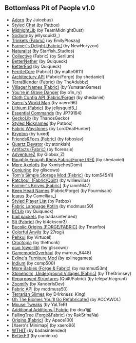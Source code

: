 ## Bottomless Pit of People v1.0

- [Adorn](https://www.curseforge.com/minecraft/mc-mods/adorn) (by Juicebus)
- [Styled Chat](https://www.curseforge.com/minecraft/mc-mods/styled-chat) (by Patbox)
- [MidnightLib](https://www.curseforge.com/minecraft/mc-mods/midnightlib) (by TeamMidnightDust)
- [Sodium](https://www.curseforge.com/minecraft/mc-mods/sodium)(by jellysquid3_)
- [Trinkets (Fabric)](https://www.curseforge.com/minecraft/mc-mods/trinkets) (by EmilyPloszaj)
- [Farmer's Delight [Fabric]](https://www.curseforge.com/minecraft/mc-mods/farmers-delight-fabric) (by NewHoryzon)
- [Naturalist](https://www.curseforge.com/minecraft/mc-mods/naturalist) (by Starfish_Studios)
- [Collective](https://www.curseforge.com/minecraft/mc-mods/collective-fabric) (Fabric) (by Serilum)
- [BetterNether](https://www.curseforge.com/minecraft/mc-mods/betternether) (by Quiqueck)
- [BetterEnd](https://www.curseforge.com/minecraft/mc-mods/betterend) (by Quiqueck)
- [FerriteCore](https://www.curseforge.com/minecraft/mc-mods/ferritecore-fabric) (Fabric)] (by malte0811)
- [Architectury API](https://www.curseforge.com/minecraft/mc-mods/architectury-api) (Fabric/Forge) (by shedaniel)
- [TerraBlender (Fabric)](https://www.curseforge.com/minecraft/mc-mods/terrablender-fabric) (by TheAdubbz)
- [Villager Names (Fabric)](https://www.curseforge.com/minecraft/mc-mods/villager-names-fabric) (by YumatanGames)
- [You're in Grave Danger](https://www.curseforge.com/minecraft/mc-mods/youre-in-grave-danger) (by b1n_ry)
- [Cloth Config API (Fabric/Forge)](https://www.curseforge.com/minecraft/mc-mods/cloth-config) (by shedaniel)
- [Xaero's World Map](https://www.curseforge.com/minecraft/mc-mods/xaeros-world-map) (by xaero96)
- [Lithium (Fabric)](https://www.curseforge.com/minecraft/mc-mods/lithium) (by jellysquid3_)
- [Essential Commands](https://www.curseforge.com/minecraft/mc-mods/essential-commands) (by JP79194)
- [GeckoLib](https://www.curseforge.com/minecraft/mc-mods/geckolib) (by ThanosGecko)
- [Styled Nicknames](https://www.curseforge.com/minecraft/mc-mods/styled-nicknames) (by Patbox)
- [Fabric Waystones](https://www.curseforge.com/minecraft/mc-mods/fabric-waystones) (by LordDeatHunter)
- [Krypton](https://www.curseforge.com/minecraft/mc-mods/krypton) (by tuxed)
- [Friends&Foes (Fabric)](https://www.curseforge.com/minecraft/mc-mods/friends-and-foes) (by faboslav)
- [Quartz Elevator](https://www.curseforge.com/minecraft/mc-mods/quartz-elevator) (by atonkish)
- [Artifacts (Fabric)](https://www.curseforge.com/minecraft/mc-mods/artifacts-fabric) (by florensie)
- [AdventureZ](https://www.curseforge.com/minecraft/mc-mods/adventurez) (by Globox_Z)
- [Roughly Enough Items Fabric/Forge (REI)](https://www.curseforge.com/minecraft/mc-mods/roughly-enough-items) (by shedaniel)
- [More Axolotls](https://www.curseforge.com/minecraft/mc-mods/more-axolotls) (by KxmischesDomi)
- [Conjuring](https://www.curseforge.com/minecraft/mc-mods/conjuring) (by gliscowo)
- [Tom's Simple Storage Mod (Fabric)](https://www.curseforge.com/minecraft/mc-mods/toms-storage-fabric) (by tom54541)
- [Patchouli (Fabric/Quilt)](https://www.curseforge.com/minecraft/mc-mods/patchouli-fabric) (by williewillus)
- [Farmer's Knives [Fabric]](https://www.curseforge.com/minecraft/mc-mods/farmers-knives) (by ianm1647)
- [Keep Head Names](https://www.curseforge.com/minecraft/mc-mods/keepheadnames) (Fabric/Forge) (by Fourmisain)
- [Icarus](https://www.curseforge.com/minecraft/mc-mods/icarus) (by Camellias_)
- [Styled Player List](https://www.curseforge.com/minecraft/mc-mods/styled-player-list) (by Patbox)
- [Fabric Language Kotlin](https://www.curseforge.com/minecraft/mc-mods/fabric-language-kotlin) (by modmuss50)
- [BCLib](https://www.curseforge.com/minecraft/mc-mods/bclib) (by Quiqueck)
- [bad packets](https://www.curseforge.com/minecraft/mc-mods/badpackets) (by badasintended)
- [Sit (Fabric)](https://www.curseforge.com/minecraft/mc-mods/sit-fabric) (by bl4ckscor3)
- [Bucolic Origins [FORGE/FABRIC]](https://www.curseforge.com/minecraft/mc-mods/bucolic-origins) (by Tmanfoo)
- [Colorful Anvils](https://www.curseforge.com/minecraft/mc-mods/colorful-anvils) (by 27rogi)
- [Pehkui](https://www.curseforge.com/minecraft/mc-mods/pehkui) (by Virtuoel)
- [Croptopia](https://www.curseforge.com/minecraft/mc-mods/croptopia) (by thethonk)
- [oωo (owo-lib)](https://www.curseforge.com/minecraft/mc-mods/owo-lib) (by gliscowo)
- [GamemodeOverhaul](https://www.curseforge.com/minecraft/mc-mods/gamemodeoverhaul) (by marcus_8448)
- [Exline's Furniture Mod](https://www.curseforge.com/minecraft/mc-mods/exlines-furniture) (by exlinegames)
- [Indium](https://www.curseforge.com/minecraft/mc-mods/indium) (by comp500)
- [More Babies (Forge & Fabric)](https://www.curseforge.com/minecraft/mc-mods/more-babies) (by mammut53m)
- [Stoneholm, Underground Villages (Fabric)](https://www.curseforge.com/minecraft/mc-mods/stoneholm) (by TheGrimsey)
- [Repurposed Structures](https://www.curseforge.com/minecraft/mc-mods/repurposed-structures-fabric) (Quilt/Fabric) (by telepathicgrunt)
- [Zoomify](https://www.curseforge.com/minecraft/mc-mods/zoomify) (by XanderIsDev)
- [Fabric API](https://www.curseforge.com/minecraft/mc-mods/fabric-api) (by modmuss50)
- [Terrarian Slimes](https://www.curseforge.com/minecraft/mc-mods/terrarian-slimes) (by D4rkness_King)
- [Oh The Biomes You'll Go Refabricated](https://www.curseforge.com/minecraft/mc-mods/oh-the-biomes-youll-go-fabric) (by AOCAWOL)
- [Mouse Tweaks](https://www.curseforge.com/minecraft/mc-mods/mouse-tweaks) (by YaLTeR)
- [Additional Additions | Fabric](https://www.curseforge.com/minecraft/mc-mods/additional-additions) (by dqu1jjj)
- [FallingTree (Forge&Fabric)](https://www.curseforge.com/minecraft/mc-mods/falling-tree) (by RakSrinaNa)
- [Origins (Fabric)](https://www.curseforge.com/minecraft/mc-mods/origins) (by Apace100)
- [Xaero's Minimap] (by xaero96)
- [WTHIT](https://www.curseforge.com/minecraft/mc-mods/wthit) (by badasintended)
- [BetterF3](https://www.curseforge.com/minecraft/mc-mods/betterf3) (by cominixo)

